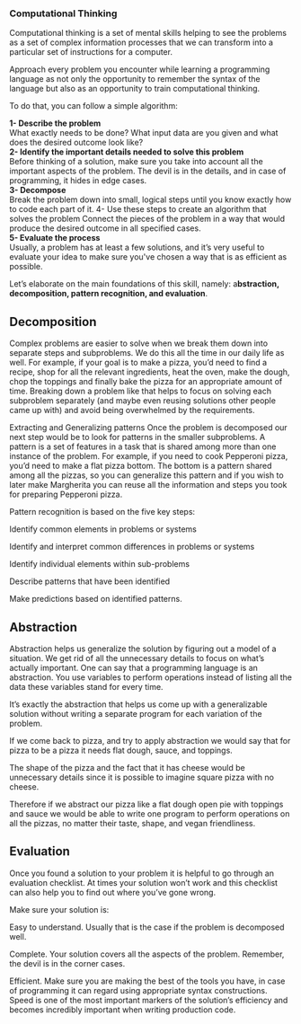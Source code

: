 ### Computational Thinking

Computational thinking is a set of mental skills helping to see the problems as a set of complex information processes that we can transform 
into a particular set of instructions for a computer.

Approach every problem you encounter while learning a programming language as not only the 
opportunity to remember the syntax of the language but also as an opportunity to train computational thinking.

To do that, you can follow a simple algorithm:

**1- Describe the problem**\
What exactly needs to be done? What input data are you given and what does the desired outcome look like?\
**2- Identify the important details needed to solve this problem**\
Before thinking of a solution, make sure you take into account all the important aspects of the problem. The devil is in the details, and in case of programming, it hides in edge cases.\
**3- Decompose**\
Break the problem down into small, logical steps until you know exactly how to code each part of it.
4- Use these steps to create an algorithm that solves the problem
Connect the pieces of the problem in a way that would produce the desired outcome in all specified cases.\
**5- Evaluate the process**\
Usually, a problem has at least a few solutions, and it’s very useful to evaluate your idea to make sure you've chosen a way that is as efficient as possible.

Let’s elaborate on the main foundations of this skill, namely: a**bstraction, decomposition, pattern recognition, and evaluation**.

## Decomposition
Complex problems are easier to solve when we break them down into separate steps and subproblems. We do this all the time in our daily life as well. For example, if your goal is to make a pizza, you’d need to find a recipe, shop for all the relevant ingredients, heat the oven, make the dough, chop the toppings and finally bake the pizza for an appropriate amount of time. Breaking down a problem like that helps to focus on solving each subproblem separately (and maybe even reusing solutions other people came up with) and avoid being overwhelmed by the requirements.

Extracting and Generalizing patterns
Once the problem is decomposed our next step would be to look for patterns in the smaller subproblems. A pattern is a set of features in a task that is shared among more than one instance of the problem. For example, if you need to cook Pepperoni pizza, you’d need to make a flat pizza bottom. The bottom is a pattern shared among all the pizzas, so you can generalize this pattern and if you wish to later make Margherita you can reuse all the information and steps you took for preparing Pepperoni pizza.

Pattern recognition is based on the five key steps:

Identify common elements in problems or systems

Identify and interpret common differences in problems or systems

Identify individual elements within sub-problems

Describe patterns that have been identified

Make predictions based on identified patterns.

## Abstraction
Abstraction helps us generalize the solution by figuring out a model of a situation. We get rid of all the unnecessary details to focus on what’s actually important. One can say that a programming language is an abstraction. You use variables to perform operations instead of listing all the data these variables stand for every time.

It’s exactly the abstraction that helps us come up with a generalizable solution without writing a separate program for each variation of the problem.

If we come back to pizza, and try to apply abstraction we would say that for pizza to be a pizza it needs flat dough, sauce, and toppings.

The shape of the pizza and the fact that it has cheese would be unnecessary details since it is possible to imagine square pizza with no cheese.

Therefore if we abstract our pizza like a flat dough open pie with toppings and sauce we would be able to write one program to perform operations on all the pizzas, no matter their taste, shape, and vegan friendliness.

## Evaluation
Once you found a solution to your problem it is helpful to go through an evaluation checklist. At times your solution won’t work and this checklist can also help you to find out where you’ve gone wrong.

Make sure your solution is:

Easy to understand. Usually that is the case if the problem is decomposed well.

Complete. Your solution covers all the aspects of the problem. Remember, the devil is in the corner cases.

Efficient. Make sure you are making the best of the tools you have, in case of programming it can regard using appropriate syntax constructions. Speed is one of the most important markers of the solution’s efficiency and becomes incredibly important when writing production code.